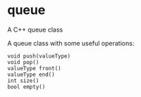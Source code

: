# queue
A C++ queue class

A queue class with some useful operations:

	void push(valueType)
	void pop()
	valueType front()
	valueType end()
	int size()
	bool empty()
